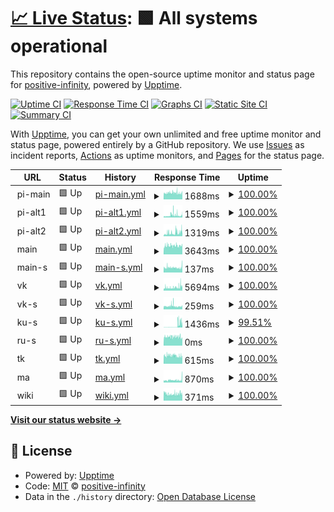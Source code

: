 # [📈 Live Status](https://positive-infinity.github.io/api-status): <!--live status--> **🟩 All systems operational**

This repository contains the open-source uptime monitor and status page for [positive-infinity](https://positive-infinity.github.io/api-status), powered by [Upptime](https://github.com/upptime/upptime).

[![Uptime CI](https://github.com/positive-infinity/api-status/workflows/Uptime%20CI/badge.svg)](https://github.com/positive-infinity/api-status/actions?query=workflow%3A%22Uptime+CI%22)
[![Response Time CI](https://github.com/positive-infinity/api-status/workflows/Response%20Time%20CI/badge.svg)](https://github.com/positive-infinity/api-status/actions?query=workflow%3A%22Response+Time+CI%22)
[![Graphs CI](https://github.com/positive-infinity/api-status/workflows/Graphs%20CI/badge.svg)](https://github.com/positive-infinity/api-status/actions?query=workflow%3A%22Graphs+CI%22)
[![Static Site CI](https://github.com/positive-infinity/api-status/workflows/Static%20Site%20CI/badge.svg)](https://github.com/positive-infinity/api-status/actions?query=workflow%3A%22Static+Site+CI%22)
[![Summary CI](https://github.com/positive-infinity/api-status/workflows/Summary%20CI/badge.svg)](https://github.com/positive-infinity/api-status/actions?query=workflow%3A%22Summary+CI%22)

With [Upptime](https://upptime.js.org), you can get your own unlimited and free uptime monitor and status page, powered entirely by a GitHub repository. We use [Issues](https://github.com/positive-infinity/api-status/issues) as incident reports, [Actions](https://github.com/positive-infinity/api-status/actions) as uptime monitors, and [Pages](https://positive-infinity.github.io/api-status) for the status page.

<!--start: status pages-->
<!-- This summary is generated by Upptime (https://github.com/upptime/upptime) -->
<!-- Do not edit this manually, your changes will be overwritten -->
<!-- prettier-ignore -->
| URL | Status | History | Response Time | Uptime |
| --- | ------ | ------- | ------------- | ------ |
| <img alt="" src="https://icons.duckduckgo.com/ip3/null.ico" height="13"> pi-main | 🟩 Up | [pi-main.yml](https://github.com/positive-infinity/api-status/commits/HEAD/history/pi-main.yml) | <details><summary><img alt="Response time graph" src="./graphs/pi-main/response-time-week.png" height="20"> 1688ms</summary><br><a href="https://positive-infinity.github.io/api-status/history/pi-main"><img alt="Response time 1518" src="https://img.shields.io/endpoint?url=https%3A%2F%2Fraw.githubusercontent.com%2Fpositive-infinity%2Fapi-status%2FHEAD%2Fapi%2Fpi-main%2Fresponse-time.json"></a><br><a href="https://positive-infinity.github.io/api-status/history/pi-main"><img alt="24-hour response time 3054" src="https://img.shields.io/endpoint?url=https%3A%2F%2Fraw.githubusercontent.com%2Fpositive-infinity%2Fapi-status%2FHEAD%2Fapi%2Fpi-main%2Fresponse-time-day.json"></a><br><a href="https://positive-infinity.github.io/api-status/history/pi-main"><img alt="7-day response time 1688" src="https://img.shields.io/endpoint?url=https%3A%2F%2Fraw.githubusercontent.com%2Fpositive-infinity%2Fapi-status%2FHEAD%2Fapi%2Fpi-main%2Fresponse-time-week.json"></a><br><a href="https://positive-infinity.github.io/api-status/history/pi-main"><img alt="30-day response time 1526" src="https://img.shields.io/endpoint?url=https%3A%2F%2Fraw.githubusercontent.com%2Fpositive-infinity%2Fapi-status%2FHEAD%2Fapi%2Fpi-main%2Fresponse-time-month.json"></a><br><a href="https://positive-infinity.github.io/api-status/history/pi-main"><img alt="1-year response time 1493" src="https://img.shields.io/endpoint?url=https%3A%2F%2Fraw.githubusercontent.com%2Fpositive-infinity%2Fapi-status%2FHEAD%2Fapi%2Fpi-main%2Fresponse-time-year.json"></a></details> | <details><summary><a href="https://positive-infinity.github.io/api-status/history/pi-main">100.00%</a></summary><a href="https://positive-infinity.github.io/api-status/history/pi-main"><img alt="All-time uptime 99.86%" src="https://img.shields.io/endpoint?url=https%3A%2F%2Fraw.githubusercontent.com%2Fpositive-infinity%2Fapi-status%2FHEAD%2Fapi%2Fpi-main%2Fuptime.json"></a><br><a href="https://positive-infinity.github.io/api-status/history/pi-main"><img alt="24-hour uptime 100.00%" src="https://img.shields.io/endpoint?url=https%3A%2F%2Fraw.githubusercontent.com%2Fpositive-infinity%2Fapi-status%2FHEAD%2Fapi%2Fpi-main%2Fuptime-day.json"></a><br><a href="https://positive-infinity.github.io/api-status/history/pi-main"><img alt="7-day uptime 100.00%" src="https://img.shields.io/endpoint?url=https%3A%2F%2Fraw.githubusercontent.com%2Fpositive-infinity%2Fapi-status%2FHEAD%2Fapi%2Fpi-main%2Fuptime-week.json"></a><br><a href="https://positive-infinity.github.io/api-status/history/pi-main"><img alt="30-day uptime 100.00%" src="https://img.shields.io/endpoint?url=https%3A%2F%2Fraw.githubusercontent.com%2Fpositive-infinity%2Fapi-status%2FHEAD%2Fapi%2Fpi-main%2Fuptime-month.json"></a><br><a href="https://positive-infinity.github.io/api-status/history/pi-main"><img alt="1-year uptime 99.94%" src="https://img.shields.io/endpoint?url=https%3A%2F%2Fraw.githubusercontent.com%2Fpositive-infinity%2Fapi-status%2FHEAD%2Fapi%2Fpi-main%2Fuptime-year.json"></a></details>
| <img alt="" src="https://icons.duckduckgo.com/ip3/null.ico" height="13"> pi-alt1 | 🟩 Up | [pi-alt1.yml](https://github.com/positive-infinity/api-status/commits/HEAD/history/pi-alt1.yml) | <details><summary><img alt="Response time graph" src="./graphs/pi-alt1/response-time-week.png" height="20"> 1559ms</summary><br><a href="https://positive-infinity.github.io/api-status/history/pi-alt1"><img alt="Response time 1603" src="https://img.shields.io/endpoint?url=https%3A%2F%2Fraw.githubusercontent.com%2Fpositive-infinity%2Fapi-status%2FHEAD%2Fapi%2Fpi-alt1%2Fresponse-time.json"></a><br><a href="https://positive-infinity.github.io/api-status/history/pi-alt1"><img alt="24-hour response time 1454" src="https://img.shields.io/endpoint?url=https%3A%2F%2Fraw.githubusercontent.com%2Fpositive-infinity%2Fapi-status%2FHEAD%2Fapi%2Fpi-alt1%2Fresponse-time-day.json"></a><br><a href="https://positive-infinity.github.io/api-status/history/pi-alt1"><img alt="7-day response time 1559" src="https://img.shields.io/endpoint?url=https%3A%2F%2Fraw.githubusercontent.com%2Fpositive-infinity%2Fapi-status%2FHEAD%2Fapi%2Fpi-alt1%2Fresponse-time-week.json"></a><br><a href="https://positive-infinity.github.io/api-status/history/pi-alt1"><img alt="30-day response time 1544" src="https://img.shields.io/endpoint?url=https%3A%2F%2Fraw.githubusercontent.com%2Fpositive-infinity%2Fapi-status%2FHEAD%2Fapi%2Fpi-alt1%2Fresponse-time-month.json"></a><br><a href="https://positive-infinity.github.io/api-status/history/pi-alt1"><img alt="1-year response time 1640" src="https://img.shields.io/endpoint?url=https%3A%2F%2Fraw.githubusercontent.com%2Fpositive-infinity%2Fapi-status%2FHEAD%2Fapi%2Fpi-alt1%2Fresponse-time-year.json"></a></details> | <details><summary><a href="https://positive-infinity.github.io/api-status/history/pi-alt1">100.00%</a></summary><a href="https://positive-infinity.github.io/api-status/history/pi-alt1"><img alt="All-time uptime 99.43%" src="https://img.shields.io/endpoint?url=https%3A%2F%2Fraw.githubusercontent.com%2Fpositive-infinity%2Fapi-status%2FHEAD%2Fapi%2Fpi-alt1%2Fuptime.json"></a><br><a href="https://positive-infinity.github.io/api-status/history/pi-alt1"><img alt="24-hour uptime 100.00%" src="https://img.shields.io/endpoint?url=https%3A%2F%2Fraw.githubusercontent.com%2Fpositive-infinity%2Fapi-status%2FHEAD%2Fapi%2Fpi-alt1%2Fuptime-day.json"></a><br><a href="https://positive-infinity.github.io/api-status/history/pi-alt1"><img alt="7-day uptime 100.00%" src="https://img.shields.io/endpoint?url=https%3A%2F%2Fraw.githubusercontent.com%2Fpositive-infinity%2Fapi-status%2FHEAD%2Fapi%2Fpi-alt1%2Fuptime-week.json"></a><br><a href="https://positive-infinity.github.io/api-status/history/pi-alt1"><img alt="30-day uptime 100.00%" src="https://img.shields.io/endpoint?url=https%3A%2F%2Fraw.githubusercontent.com%2Fpositive-infinity%2Fapi-status%2FHEAD%2Fapi%2Fpi-alt1%2Fuptime-month.json"></a><br><a href="https://positive-infinity.github.io/api-status/history/pi-alt1"><img alt="1-year uptime 100.00%" src="https://img.shields.io/endpoint?url=https%3A%2F%2Fraw.githubusercontent.com%2Fpositive-infinity%2Fapi-status%2FHEAD%2Fapi%2Fpi-alt1%2Fuptime-year.json"></a></details>
| <img alt="" src="https://icons.duckduckgo.com/ip3/null.ico" height="13"> pi-alt2 | 🟩 Up | [pi-alt2.yml](https://github.com/positive-infinity/api-status/commits/HEAD/history/pi-alt2.yml) | <details><summary><img alt="Response time graph" src="./graphs/pi-alt2/response-time-week.png" height="20"> 1319ms</summary><br><a href="https://positive-infinity.github.io/api-status/history/pi-alt2"><img alt="Response time 1850" src="https://img.shields.io/endpoint?url=https%3A%2F%2Fraw.githubusercontent.com%2Fpositive-infinity%2Fapi-status%2FHEAD%2Fapi%2Fpi-alt2%2Fresponse-time.json"></a><br><a href="https://positive-infinity.github.io/api-status/history/pi-alt2"><img alt="24-hour response time 1297" src="https://img.shields.io/endpoint?url=https%3A%2F%2Fraw.githubusercontent.com%2Fpositive-infinity%2Fapi-status%2FHEAD%2Fapi%2Fpi-alt2%2Fresponse-time-day.json"></a><br><a href="https://positive-infinity.github.io/api-status/history/pi-alt2"><img alt="7-day response time 1319" src="https://img.shields.io/endpoint?url=https%3A%2F%2Fraw.githubusercontent.com%2Fpositive-infinity%2Fapi-status%2FHEAD%2Fapi%2Fpi-alt2%2Fresponse-time-week.json"></a><br><a href="https://positive-infinity.github.io/api-status/history/pi-alt2"><img alt="30-day response time 1639" src="https://img.shields.io/endpoint?url=https%3A%2F%2Fraw.githubusercontent.com%2Fpositive-infinity%2Fapi-status%2FHEAD%2Fapi%2Fpi-alt2%2Fresponse-time-month.json"></a><br><a href="https://positive-infinity.github.io/api-status/history/pi-alt2"><img alt="1-year response time 1865" src="https://img.shields.io/endpoint?url=https%3A%2F%2Fraw.githubusercontent.com%2Fpositive-infinity%2Fapi-status%2FHEAD%2Fapi%2Fpi-alt2%2Fresponse-time-year.json"></a></details> | <details><summary><a href="https://positive-infinity.github.io/api-status/history/pi-alt2">100.00%</a></summary><a href="https://positive-infinity.github.io/api-status/history/pi-alt2"><img alt="All-time uptime 99.90%" src="https://img.shields.io/endpoint?url=https%3A%2F%2Fraw.githubusercontent.com%2Fpositive-infinity%2Fapi-status%2FHEAD%2Fapi%2Fpi-alt2%2Fuptime.json"></a><br><a href="https://positive-infinity.github.io/api-status/history/pi-alt2"><img alt="24-hour uptime 100.00%" src="https://img.shields.io/endpoint?url=https%3A%2F%2Fraw.githubusercontent.com%2Fpositive-infinity%2Fapi-status%2FHEAD%2Fapi%2Fpi-alt2%2Fuptime-day.json"></a><br><a href="https://positive-infinity.github.io/api-status/history/pi-alt2"><img alt="7-day uptime 100.00%" src="https://img.shields.io/endpoint?url=https%3A%2F%2Fraw.githubusercontent.com%2Fpositive-infinity%2Fapi-status%2FHEAD%2Fapi%2Fpi-alt2%2Fuptime-week.json"></a><br><a href="https://positive-infinity.github.io/api-status/history/pi-alt2"><img alt="30-day uptime 100.00%" src="https://img.shields.io/endpoint?url=https%3A%2F%2Fraw.githubusercontent.com%2Fpositive-infinity%2Fapi-status%2FHEAD%2Fapi%2Fpi-alt2%2Fuptime-month.json"></a><br><a href="https://positive-infinity.github.io/api-status/history/pi-alt2"><img alt="1-year uptime 99.98%" src="https://img.shields.io/endpoint?url=https%3A%2F%2Fraw.githubusercontent.com%2Fpositive-infinity%2Fapi-status%2FHEAD%2Fapi%2Fpi-alt2%2Fuptime-year.json"></a></details>
| <img alt="" src="https://icons.duckduckgo.com/ip3/null.ico" height="13"> main | 🟩 Up | [main.yml](https://github.com/positive-infinity/api-status/commits/HEAD/history/main.yml) | <details><summary><img alt="Response time graph" src="./graphs/main/response-time-week.png" height="20"> 3643ms</summary><br><a href="https://positive-infinity.github.io/api-status/history/main"><img alt="Response time 2957" src="https://img.shields.io/endpoint?url=https%3A%2F%2Fraw.githubusercontent.com%2Fpositive-infinity%2Fapi-status%2FHEAD%2Fapi%2Fmain%2Fresponse-time.json"></a><br><a href="https://positive-infinity.github.io/api-status/history/main"><img alt="24-hour response time 3586" src="https://img.shields.io/endpoint?url=https%3A%2F%2Fraw.githubusercontent.com%2Fpositive-infinity%2Fapi-status%2FHEAD%2Fapi%2Fmain%2Fresponse-time-day.json"></a><br><a href="https://positive-infinity.github.io/api-status/history/main"><img alt="7-day response time 3643" src="https://img.shields.io/endpoint?url=https%3A%2F%2Fraw.githubusercontent.com%2Fpositive-infinity%2Fapi-status%2FHEAD%2Fapi%2Fmain%2Fresponse-time-week.json"></a><br><a href="https://positive-infinity.github.io/api-status/history/main"><img alt="30-day response time 3570" src="https://img.shields.io/endpoint?url=https%3A%2F%2Fraw.githubusercontent.com%2Fpositive-infinity%2Fapi-status%2FHEAD%2Fapi%2Fmain%2Fresponse-time-month.json"></a><br><a href="https://positive-infinity.github.io/api-status/history/main"><img alt="1-year response time 2983" src="https://img.shields.io/endpoint?url=https%3A%2F%2Fraw.githubusercontent.com%2Fpositive-infinity%2Fapi-status%2FHEAD%2Fapi%2Fmain%2Fresponse-time-year.json"></a></details> | <details><summary><a href="https://positive-infinity.github.io/api-status/history/main">100.00%</a></summary><a href="https://positive-infinity.github.io/api-status/history/main"><img alt="All-time uptime 99.71%" src="https://img.shields.io/endpoint?url=https%3A%2F%2Fraw.githubusercontent.com%2Fpositive-infinity%2Fapi-status%2FHEAD%2Fapi%2Fmain%2Fuptime.json"></a><br><a href="https://positive-infinity.github.io/api-status/history/main"><img alt="24-hour uptime 100.00%" src="https://img.shields.io/endpoint?url=https%3A%2F%2Fraw.githubusercontent.com%2Fpositive-infinity%2Fapi-status%2FHEAD%2Fapi%2Fmain%2Fuptime-day.json"></a><br><a href="https://positive-infinity.github.io/api-status/history/main"><img alt="7-day uptime 100.00%" src="https://img.shields.io/endpoint?url=https%3A%2F%2Fraw.githubusercontent.com%2Fpositive-infinity%2Fapi-status%2FHEAD%2Fapi%2Fmain%2Fuptime-week.json"></a><br><a href="https://positive-infinity.github.io/api-status/history/main"><img alt="30-day uptime 100.00%" src="https://img.shields.io/endpoint?url=https%3A%2F%2Fraw.githubusercontent.com%2Fpositive-infinity%2Fapi-status%2FHEAD%2Fapi%2Fmain%2Fuptime-month.json"></a><br><a href="https://positive-infinity.github.io/api-status/history/main"><img alt="1-year uptime 99.94%" src="https://img.shields.io/endpoint?url=https%3A%2F%2Fraw.githubusercontent.com%2Fpositive-infinity%2Fapi-status%2FHEAD%2Fapi%2Fmain%2Fuptime-year.json"></a></details>
| <img alt="" src="https://icons.duckduckgo.com/ip3/null.ico" height="13"> main-s | 🟩 Up | [main-s.yml](https://github.com/positive-infinity/api-status/commits/HEAD/history/main-s.yml) | <details><summary><img alt="Response time graph" src="./graphs/main-s/response-time-week.png" height="20"> 137ms</summary><br><a href="https://positive-infinity.github.io/api-status/history/main-s"><img alt="Response time 147" src="https://img.shields.io/endpoint?url=https%3A%2F%2Fraw.githubusercontent.com%2Fpositive-infinity%2Fapi-status%2FHEAD%2Fapi%2Fmain-s%2Fresponse-time.json"></a><br><a href="https://positive-infinity.github.io/api-status/history/main-s"><img alt="24-hour response time 140" src="https://img.shields.io/endpoint?url=https%3A%2F%2Fraw.githubusercontent.com%2Fpositive-infinity%2Fapi-status%2FHEAD%2Fapi%2Fmain-s%2Fresponse-time-day.json"></a><br><a href="https://positive-infinity.github.io/api-status/history/main-s"><img alt="7-day response time 137" src="https://img.shields.io/endpoint?url=https%3A%2F%2Fraw.githubusercontent.com%2Fpositive-infinity%2Fapi-status%2FHEAD%2Fapi%2Fmain-s%2Fresponse-time-week.json"></a><br><a href="https://positive-infinity.github.io/api-status/history/main-s"><img alt="30-day response time 150" src="https://img.shields.io/endpoint?url=https%3A%2F%2Fraw.githubusercontent.com%2Fpositive-infinity%2Fapi-status%2FHEAD%2Fapi%2Fmain-s%2Fresponse-time-month.json"></a><br><a href="https://positive-infinity.github.io/api-status/history/main-s"><img alt="1-year response time 148" src="https://img.shields.io/endpoint?url=https%3A%2F%2Fraw.githubusercontent.com%2Fpositive-infinity%2Fapi-status%2FHEAD%2Fapi%2Fmain-s%2Fresponse-time-year.json"></a></details> | <details><summary><a href="https://positive-infinity.github.io/api-status/history/main-s">100.00%</a></summary><a href="https://positive-infinity.github.io/api-status/history/main-s"><img alt="All-time uptime 99.93%" src="https://img.shields.io/endpoint?url=https%3A%2F%2Fraw.githubusercontent.com%2Fpositive-infinity%2Fapi-status%2FHEAD%2Fapi%2Fmain-s%2Fuptime.json"></a><br><a href="https://positive-infinity.github.io/api-status/history/main-s"><img alt="24-hour uptime 100.00%" src="https://img.shields.io/endpoint?url=https%3A%2F%2Fraw.githubusercontent.com%2Fpositive-infinity%2Fapi-status%2FHEAD%2Fapi%2Fmain-s%2Fuptime-day.json"></a><br><a href="https://positive-infinity.github.io/api-status/history/main-s"><img alt="7-day uptime 100.00%" src="https://img.shields.io/endpoint?url=https%3A%2F%2Fraw.githubusercontent.com%2Fpositive-infinity%2Fapi-status%2FHEAD%2Fapi%2Fmain-s%2Fuptime-week.json"></a><br><a href="https://positive-infinity.github.io/api-status/history/main-s"><img alt="30-day uptime 100.00%" src="https://img.shields.io/endpoint?url=https%3A%2F%2Fraw.githubusercontent.com%2Fpositive-infinity%2Fapi-status%2FHEAD%2Fapi%2Fmain-s%2Fuptime-month.json"></a><br><a href="https://positive-infinity.github.io/api-status/history/main-s"><img alt="1-year uptime 99.93%" src="https://img.shields.io/endpoint?url=https%3A%2F%2Fraw.githubusercontent.com%2Fpositive-infinity%2Fapi-status%2FHEAD%2Fapi%2Fmain-s%2Fuptime-year.json"></a></details>
| <img alt="" src="https://icons.duckduckgo.com/ip3/null.ico" height="13"> vk | 🟩 Up | [vk.yml](https://github.com/positive-infinity/api-status/commits/HEAD/history/vk.yml) | <details><summary><img alt="Response time graph" src="./graphs/vk/response-time-week.png" height="20"> 5694ms</summary><br><a href="https://positive-infinity.github.io/api-status/history/vk"><img alt="Response time 5426" src="https://img.shields.io/endpoint?url=https%3A%2F%2Fraw.githubusercontent.com%2Fpositive-infinity%2Fapi-status%2FHEAD%2Fapi%2Fvk%2Fresponse-time.json"></a><br><a href="https://positive-infinity.github.io/api-status/history/vk"><img alt="24-hour response time 5399" src="https://img.shields.io/endpoint?url=https%3A%2F%2Fraw.githubusercontent.com%2Fpositive-infinity%2Fapi-status%2FHEAD%2Fapi%2Fvk%2Fresponse-time-day.json"></a><br><a href="https://positive-infinity.github.io/api-status/history/vk"><img alt="7-day response time 5694" src="https://img.shields.io/endpoint?url=https%3A%2F%2Fraw.githubusercontent.com%2Fpositive-infinity%2Fapi-status%2FHEAD%2Fapi%2Fvk%2Fresponse-time-week.json"></a><br><a href="https://positive-infinity.github.io/api-status/history/vk"><img alt="30-day response time 5567" src="https://img.shields.io/endpoint?url=https%3A%2F%2Fraw.githubusercontent.com%2Fpositive-infinity%2Fapi-status%2FHEAD%2Fapi%2Fvk%2Fresponse-time-month.json"></a><br><a href="https://positive-infinity.github.io/api-status/history/vk"><img alt="1-year response time 5438" src="https://img.shields.io/endpoint?url=https%3A%2F%2Fraw.githubusercontent.com%2Fpositive-infinity%2Fapi-status%2FHEAD%2Fapi%2Fvk%2Fresponse-time-year.json"></a></details> | <details><summary><a href="https://positive-infinity.github.io/api-status/history/vk">100.00%</a></summary><a href="https://positive-infinity.github.io/api-status/history/vk"><img alt="All-time uptime 99.86%" src="https://img.shields.io/endpoint?url=https%3A%2F%2Fraw.githubusercontent.com%2Fpositive-infinity%2Fapi-status%2FHEAD%2Fapi%2Fvk%2Fuptime.json"></a><br><a href="https://positive-infinity.github.io/api-status/history/vk"><img alt="24-hour uptime 100.00%" src="https://img.shields.io/endpoint?url=https%3A%2F%2Fraw.githubusercontent.com%2Fpositive-infinity%2Fapi-status%2FHEAD%2Fapi%2Fvk%2Fuptime-day.json"></a><br><a href="https://positive-infinity.github.io/api-status/history/vk"><img alt="7-day uptime 100.00%" src="https://img.shields.io/endpoint?url=https%3A%2F%2Fraw.githubusercontent.com%2Fpositive-infinity%2Fapi-status%2FHEAD%2Fapi%2Fvk%2Fuptime-week.json"></a><br><a href="https://positive-infinity.github.io/api-status/history/vk"><img alt="30-day uptime 100.00%" src="https://img.shields.io/endpoint?url=https%3A%2F%2Fraw.githubusercontent.com%2Fpositive-infinity%2Fapi-status%2FHEAD%2Fapi%2Fvk%2Fuptime-month.json"></a><br><a href="https://positive-infinity.github.io/api-status/history/vk"><img alt="1-year uptime 100.00%" src="https://img.shields.io/endpoint?url=https%3A%2F%2Fraw.githubusercontent.com%2Fpositive-infinity%2Fapi-status%2FHEAD%2Fapi%2Fvk%2Fuptime-year.json"></a></details>
| <img alt="" src="https://icons.duckduckgo.com/ip3/null.ico" height="13"> vk-s | 🟩 Up | [vk-s.yml](https://github.com/positive-infinity/api-status/commits/HEAD/history/vk-s.yml) | <details><summary><img alt="Response time graph" src="./graphs/vk-s/response-time-week.png" height="20"> 259ms</summary><br><a href="https://positive-infinity.github.io/api-status/history/vk-s"><img alt="Response time 192" src="https://img.shields.io/endpoint?url=https%3A%2F%2Fraw.githubusercontent.com%2Fpositive-infinity%2Fapi-status%2FHEAD%2Fapi%2Fvk-s%2Fresponse-time.json"></a><br><a href="https://positive-infinity.github.io/api-status/history/vk-s"><img alt="24-hour response time 198" src="https://img.shields.io/endpoint?url=https%3A%2F%2Fraw.githubusercontent.com%2Fpositive-infinity%2Fapi-status%2FHEAD%2Fapi%2Fvk-s%2Fresponse-time-day.json"></a><br><a href="https://positive-infinity.github.io/api-status/history/vk-s"><img alt="7-day response time 259" src="https://img.shields.io/endpoint?url=https%3A%2F%2Fraw.githubusercontent.com%2Fpositive-infinity%2Fapi-status%2FHEAD%2Fapi%2Fvk-s%2Fresponse-time-week.json"></a><br><a href="https://positive-infinity.github.io/api-status/history/vk-s"><img alt="30-day response time 204" src="https://img.shields.io/endpoint?url=https%3A%2F%2Fraw.githubusercontent.com%2Fpositive-infinity%2Fapi-status%2FHEAD%2Fapi%2Fvk-s%2Fresponse-time-month.json"></a><br><a href="https://positive-infinity.github.io/api-status/history/vk-s"><img alt="1-year response time 192" src="https://img.shields.io/endpoint?url=https%3A%2F%2Fraw.githubusercontent.com%2Fpositive-infinity%2Fapi-status%2FHEAD%2Fapi%2Fvk-s%2Fresponse-time-year.json"></a></details> | <details><summary><a href="https://positive-infinity.github.io/api-status/history/vk-s">100.00%</a></summary><a href="https://positive-infinity.github.io/api-status/history/vk-s"><img alt="All-time uptime 99.86%" src="https://img.shields.io/endpoint?url=https%3A%2F%2Fraw.githubusercontent.com%2Fpositive-infinity%2Fapi-status%2FHEAD%2Fapi%2Fvk-s%2Fuptime.json"></a><br><a href="https://positive-infinity.github.io/api-status/history/vk-s"><img alt="24-hour uptime 100.00%" src="https://img.shields.io/endpoint?url=https%3A%2F%2Fraw.githubusercontent.com%2Fpositive-infinity%2Fapi-status%2FHEAD%2Fapi%2Fvk-s%2Fuptime-day.json"></a><br><a href="https://positive-infinity.github.io/api-status/history/vk-s"><img alt="7-day uptime 100.00%" src="https://img.shields.io/endpoint?url=https%3A%2F%2Fraw.githubusercontent.com%2Fpositive-infinity%2Fapi-status%2FHEAD%2Fapi%2Fvk-s%2Fuptime-week.json"></a><br><a href="https://positive-infinity.github.io/api-status/history/vk-s"><img alt="30-day uptime 100.00%" src="https://img.shields.io/endpoint?url=https%3A%2F%2Fraw.githubusercontent.com%2Fpositive-infinity%2Fapi-status%2FHEAD%2Fapi%2Fvk-s%2Fuptime-month.json"></a><br><a href="https://positive-infinity.github.io/api-status/history/vk-s"><img alt="1-year uptime 100.00%" src="https://img.shields.io/endpoint?url=https%3A%2F%2Fraw.githubusercontent.com%2Fpositive-infinity%2Fapi-status%2FHEAD%2Fapi%2Fvk-s%2Fuptime-year.json"></a></details>
| <img alt="" src="https://icons.duckduckgo.com/ip3/null.ico" height="13"> ku-s | 🟩 Up | [ku-s.yml](https://github.com/positive-infinity/api-status/commits/HEAD/history/ku-s.yml) | <details><summary><img alt="Response time graph" src="./graphs/ku-s/response-time-week.png" height="20"> 1436ms</summary><br><a href="https://positive-infinity.github.io/api-status/history/ku-s"><img alt="Response time 559" src="https://img.shields.io/endpoint?url=https%3A%2F%2Fraw.githubusercontent.com%2Fpositive-infinity%2Fapi-status%2FHEAD%2Fapi%2Fku-s%2Fresponse-time.json"></a><br><a href="https://positive-infinity.github.io/api-status/history/ku-s"><img alt="24-hour response time 888" src="https://img.shields.io/endpoint?url=https%3A%2F%2Fraw.githubusercontent.com%2Fpositive-infinity%2Fapi-status%2FHEAD%2Fapi%2Fku-s%2Fresponse-time-day.json"></a><br><a href="https://positive-infinity.github.io/api-status/history/ku-s"><img alt="7-day response time 1436" src="https://img.shields.io/endpoint?url=https%3A%2F%2Fraw.githubusercontent.com%2Fpositive-infinity%2Fapi-status%2FHEAD%2Fapi%2Fku-s%2Fresponse-time-week.json"></a><br><a href="https://positive-infinity.github.io/api-status/history/ku-s"><img alt="30-day response time 1405" src="https://img.shields.io/endpoint?url=https%3A%2F%2Fraw.githubusercontent.com%2Fpositive-infinity%2Fapi-status%2FHEAD%2Fapi%2Fku-s%2Fresponse-time-month.json"></a><br><a href="https://positive-infinity.github.io/api-status/history/ku-s"><img alt="1-year response time 574" src="https://img.shields.io/endpoint?url=https%3A%2F%2Fraw.githubusercontent.com%2Fpositive-infinity%2Fapi-status%2FHEAD%2Fapi%2Fku-s%2Fresponse-time-year.json"></a></details> | <details><summary><a href="https://positive-infinity.github.io/api-status/history/ku-s">99.51%</a></summary><a href="https://positive-infinity.github.io/api-status/history/ku-s"><img alt="All-time uptime 99.59%" src="https://img.shields.io/endpoint?url=https%3A%2F%2Fraw.githubusercontent.com%2Fpositive-infinity%2Fapi-status%2FHEAD%2Fapi%2Fku-s%2Fuptime.json"></a><br><a href="https://positive-infinity.github.io/api-status/history/ku-s"><img alt="24-hour uptime 100.00%" src="https://img.shields.io/endpoint?url=https%3A%2F%2Fraw.githubusercontent.com%2Fpositive-infinity%2Fapi-status%2FHEAD%2Fapi%2Fku-s%2Fuptime-day.json"></a><br><a href="https://positive-infinity.github.io/api-status/history/ku-s"><img alt="7-day uptime 99.51%" src="https://img.shields.io/endpoint?url=https%3A%2F%2Fraw.githubusercontent.com%2Fpositive-infinity%2Fapi-status%2FHEAD%2Fapi%2Fku-s%2Fuptime-week.json"></a><br><a href="https://positive-infinity.github.io/api-status/history/ku-s"><img alt="30-day uptime 99.89%" src="https://img.shields.io/endpoint?url=https%3A%2F%2Fraw.githubusercontent.com%2Fpositive-infinity%2Fapi-status%2FHEAD%2Fapi%2Fku-s%2Fuptime-month.json"></a><br><a href="https://positive-infinity.github.io/api-status/history/ku-s"><img alt="1-year uptime 99.78%" src="https://img.shields.io/endpoint?url=https%3A%2F%2Fraw.githubusercontent.com%2Fpositive-infinity%2Fapi-status%2FHEAD%2Fapi%2Fku-s%2Fuptime-year.json"></a></details>
| <img alt="" src="https://icons.duckduckgo.com/ip3/null.ico" height="13"> ru-s | 🟩 Up | [ru-s.yml](https://github.com/positive-infinity/api-status/commits/HEAD/history/ru-s.yml) | <details><summary><img alt="Response time graph" src="./graphs/ru-s/response-time-week.png" height="20"> 0ms</summary><br><a href="https://positive-infinity.github.io/api-status/history/ru-s"><img alt="Response time 1340" src="https://img.shields.io/endpoint?url=https%3A%2F%2Fraw.githubusercontent.com%2Fpositive-infinity%2Fapi-status%2FHEAD%2Fapi%2Fru-s%2Fresponse-time.json"></a><br><a href="https://positive-infinity.github.io/api-status/history/ru-s"><img alt="24-hour response time 0" src="https://img.shields.io/endpoint?url=https%3A%2F%2Fraw.githubusercontent.com%2Fpositive-infinity%2Fapi-status%2FHEAD%2Fapi%2Fru-s%2Fresponse-time-day.json"></a><br><a href="https://positive-infinity.github.io/api-status/history/ru-s"><img alt="7-day response time 0" src="https://img.shields.io/endpoint?url=https%3A%2F%2Fraw.githubusercontent.com%2Fpositive-infinity%2Fapi-status%2FHEAD%2Fapi%2Fru-s%2Fresponse-time-week.json"></a><br><a href="https://positive-infinity.github.io/api-status/history/ru-s"><img alt="30-day response time 0" src="https://img.shields.io/endpoint?url=https%3A%2F%2Fraw.githubusercontent.com%2Fpositive-infinity%2Fapi-status%2FHEAD%2Fapi%2Fru-s%2Fresponse-time-month.json"></a><br><a href="https://positive-infinity.github.io/api-status/history/ru-s"><img alt="1-year response time 1337" src="https://img.shields.io/endpoint?url=https%3A%2F%2Fraw.githubusercontent.com%2Fpositive-infinity%2Fapi-status%2FHEAD%2Fapi%2Fru-s%2Fresponse-time-year.json"></a></details> | <details><summary><a href="https://positive-infinity.github.io/api-status/history/ru-s">100.00%</a></summary><a href="https://positive-infinity.github.io/api-status/history/ru-s"><img alt="All-time uptime 100.00%" src="https://img.shields.io/endpoint?url=https%3A%2F%2Fraw.githubusercontent.com%2Fpositive-infinity%2Fapi-status%2FHEAD%2Fapi%2Fru-s%2Fuptime.json"></a><br><a href="https://positive-infinity.github.io/api-status/history/ru-s"><img alt="24-hour uptime 100.00%" src="https://img.shields.io/endpoint?url=https%3A%2F%2Fraw.githubusercontent.com%2Fpositive-infinity%2Fapi-status%2FHEAD%2Fapi%2Fru-s%2Fuptime-day.json"></a><br><a href="https://positive-infinity.github.io/api-status/history/ru-s"><img alt="7-day uptime 100.00%" src="https://img.shields.io/endpoint?url=https%3A%2F%2Fraw.githubusercontent.com%2Fpositive-infinity%2Fapi-status%2FHEAD%2Fapi%2Fru-s%2Fuptime-week.json"></a><br><a href="https://positive-infinity.github.io/api-status/history/ru-s"><img alt="30-day uptime 100.00%" src="https://img.shields.io/endpoint?url=https%3A%2F%2Fraw.githubusercontent.com%2Fpositive-infinity%2Fapi-status%2FHEAD%2Fapi%2Fru-s%2Fuptime-month.json"></a><br><a href="https://positive-infinity.github.io/api-status/history/ru-s"><img alt="1-year uptime 100.00%" src="https://img.shields.io/endpoint?url=https%3A%2F%2Fraw.githubusercontent.com%2Fpositive-infinity%2Fapi-status%2FHEAD%2Fapi%2Fru-s%2Fuptime-year.json"></a></details>
| <img alt="" src="https://icons.duckduckgo.com/ip3/null.ico" height="13"> tk | 🟩 Up | [tk.yml](https://github.com/positive-infinity/api-status/commits/HEAD/history/tk.yml) | <details><summary><img alt="Response time graph" src="./graphs/tk/response-time-week.png" height="20"> 615ms</summary><br><a href="https://positive-infinity.github.io/api-status/history/tk"><img alt="Response time 737" src="https://img.shields.io/endpoint?url=https%3A%2F%2Fraw.githubusercontent.com%2Fpositive-infinity%2Fapi-status%2FHEAD%2Fapi%2Ftk%2Fresponse-time.json"></a><br><a href="https://positive-infinity.github.io/api-status/history/tk"><img alt="24-hour response time 629" src="https://img.shields.io/endpoint?url=https%3A%2F%2Fraw.githubusercontent.com%2Fpositive-infinity%2Fapi-status%2FHEAD%2Fapi%2Ftk%2Fresponse-time-day.json"></a><br><a href="https://positive-infinity.github.io/api-status/history/tk"><img alt="7-day response time 615" src="https://img.shields.io/endpoint?url=https%3A%2F%2Fraw.githubusercontent.com%2Fpositive-infinity%2Fapi-status%2FHEAD%2Fapi%2Ftk%2Fresponse-time-week.json"></a><br><a href="https://positive-infinity.github.io/api-status/history/tk"><img alt="30-day response time 629" src="https://img.shields.io/endpoint?url=https%3A%2F%2Fraw.githubusercontent.com%2Fpositive-infinity%2Fapi-status%2FHEAD%2Fapi%2Ftk%2Fresponse-time-month.json"></a><br><a href="https://positive-infinity.github.io/api-status/history/tk"><img alt="1-year response time 737" src="https://img.shields.io/endpoint?url=https%3A%2F%2Fraw.githubusercontent.com%2Fpositive-infinity%2Fapi-status%2FHEAD%2Fapi%2Ftk%2Fresponse-time-year.json"></a></details> | <details><summary><a href="https://positive-infinity.github.io/api-status/history/tk">100.00%</a></summary><a href="https://positive-infinity.github.io/api-status/history/tk"><img alt="All-time uptime 99.99%" src="https://img.shields.io/endpoint?url=https%3A%2F%2Fraw.githubusercontent.com%2Fpositive-infinity%2Fapi-status%2FHEAD%2Fapi%2Ftk%2Fuptime.json"></a><br><a href="https://positive-infinity.github.io/api-status/history/tk"><img alt="24-hour uptime 100.00%" src="https://img.shields.io/endpoint?url=https%3A%2F%2Fraw.githubusercontent.com%2Fpositive-infinity%2Fapi-status%2FHEAD%2Fapi%2Ftk%2Fuptime-day.json"></a><br><a href="https://positive-infinity.github.io/api-status/history/tk"><img alt="7-day uptime 100.00%" src="https://img.shields.io/endpoint?url=https%3A%2F%2Fraw.githubusercontent.com%2Fpositive-infinity%2Fapi-status%2FHEAD%2Fapi%2Ftk%2Fuptime-week.json"></a><br><a href="https://positive-infinity.github.io/api-status/history/tk"><img alt="30-day uptime 100.00%" src="https://img.shields.io/endpoint?url=https%3A%2F%2Fraw.githubusercontent.com%2Fpositive-infinity%2Fapi-status%2FHEAD%2Fapi%2Ftk%2Fuptime-month.json"></a><br><a href="https://positive-infinity.github.io/api-status/history/tk"><img alt="1-year uptime 99.99%" src="https://img.shields.io/endpoint?url=https%3A%2F%2Fraw.githubusercontent.com%2Fpositive-infinity%2Fapi-status%2FHEAD%2Fapi%2Ftk%2Fuptime-year.json"></a></details>
| <img alt="" src="https://icons.duckduckgo.com/ip3/null.ico" height="13"> ma | 🟩 Up | [ma.yml](https://github.com/positive-infinity/api-status/commits/HEAD/history/ma.yml) | <details><summary><img alt="Response time graph" src="./graphs/ma/response-time-week.png" height="20"> 870ms</summary><br><a href="https://positive-infinity.github.io/api-status/history/ma"><img alt="Response time 646" src="https://img.shields.io/endpoint?url=https%3A%2F%2Fraw.githubusercontent.com%2Fpositive-infinity%2Fapi-status%2FHEAD%2Fapi%2Fma%2Fresponse-time.json"></a><br><a href="https://positive-infinity.github.io/api-status/history/ma"><img alt="24-hour response time 761" src="https://img.shields.io/endpoint?url=https%3A%2F%2Fraw.githubusercontent.com%2Fpositive-infinity%2Fapi-status%2FHEAD%2Fapi%2Fma%2Fresponse-time-day.json"></a><br><a href="https://positive-infinity.github.io/api-status/history/ma"><img alt="7-day response time 870" src="https://img.shields.io/endpoint?url=https%3A%2F%2Fraw.githubusercontent.com%2Fpositive-infinity%2Fapi-status%2FHEAD%2Fapi%2Fma%2Fresponse-time-week.json"></a><br><a href="https://positive-infinity.github.io/api-status/history/ma"><img alt="30-day response time 774" src="https://img.shields.io/endpoint?url=https%3A%2F%2Fraw.githubusercontent.com%2Fpositive-infinity%2Fapi-status%2FHEAD%2Fapi%2Fma%2Fresponse-time-month.json"></a><br><a href="https://positive-infinity.github.io/api-status/history/ma"><img alt="1-year response time 651" src="https://img.shields.io/endpoint?url=https%3A%2F%2Fraw.githubusercontent.com%2Fpositive-infinity%2Fapi-status%2FHEAD%2Fapi%2Fma%2Fresponse-time-year.json"></a></details> | <details><summary><a href="https://positive-infinity.github.io/api-status/history/ma">100.00%</a></summary><a href="https://positive-infinity.github.io/api-status/history/ma"><img alt="All-time uptime 99.98%" src="https://img.shields.io/endpoint?url=https%3A%2F%2Fraw.githubusercontent.com%2Fpositive-infinity%2Fapi-status%2FHEAD%2Fapi%2Fma%2Fuptime.json"></a><br><a href="https://positive-infinity.github.io/api-status/history/ma"><img alt="24-hour uptime 100.00%" src="https://img.shields.io/endpoint?url=https%3A%2F%2Fraw.githubusercontent.com%2Fpositive-infinity%2Fapi-status%2FHEAD%2Fapi%2Fma%2Fuptime-day.json"></a><br><a href="https://positive-infinity.github.io/api-status/history/ma"><img alt="7-day uptime 100.00%" src="https://img.shields.io/endpoint?url=https%3A%2F%2Fraw.githubusercontent.com%2Fpositive-infinity%2Fapi-status%2FHEAD%2Fapi%2Fma%2Fuptime-week.json"></a><br><a href="https://positive-infinity.github.io/api-status/history/ma"><img alt="30-day uptime 100.00%" src="https://img.shields.io/endpoint?url=https%3A%2F%2Fraw.githubusercontent.com%2Fpositive-infinity%2Fapi-status%2FHEAD%2Fapi%2Fma%2Fuptime-month.json"></a><br><a href="https://positive-infinity.github.io/api-status/history/ma"><img alt="1-year uptime 99.98%" src="https://img.shields.io/endpoint?url=https%3A%2F%2Fraw.githubusercontent.com%2Fpositive-infinity%2Fapi-status%2FHEAD%2Fapi%2Fma%2Fuptime-year.json"></a></details>
| <img alt="" src="https://icons.duckduckgo.com/ip3/null.ico" height="13"> wiki | 🟩 Up | [wiki.yml](https://github.com/positive-infinity/api-status/commits/HEAD/history/wiki.yml) | <details><summary><img alt="Response time graph" src="./graphs/wiki/response-time-week.png" height="20"> 371ms</summary><br><a href="https://positive-infinity.github.io/api-status/history/wiki"><img alt="Response time 352" src="https://img.shields.io/endpoint?url=https%3A%2F%2Fraw.githubusercontent.com%2Fpositive-infinity%2Fapi-status%2FHEAD%2Fapi%2Fwiki%2Fresponse-time.json"></a><br><a href="https://positive-infinity.github.io/api-status/history/wiki"><img alt="24-hour response time 390" src="https://img.shields.io/endpoint?url=https%3A%2F%2Fraw.githubusercontent.com%2Fpositive-infinity%2Fapi-status%2FHEAD%2Fapi%2Fwiki%2Fresponse-time-day.json"></a><br><a href="https://positive-infinity.github.io/api-status/history/wiki"><img alt="7-day response time 371" src="https://img.shields.io/endpoint?url=https%3A%2F%2Fraw.githubusercontent.com%2Fpositive-infinity%2Fapi-status%2FHEAD%2Fapi%2Fwiki%2Fresponse-time-week.json"></a><br><a href="https://positive-infinity.github.io/api-status/history/wiki"><img alt="30-day response time 395" src="https://img.shields.io/endpoint?url=https%3A%2F%2Fraw.githubusercontent.com%2Fpositive-infinity%2Fapi-status%2FHEAD%2Fapi%2Fwiki%2Fresponse-time-month.json"></a><br><a href="https://positive-infinity.github.io/api-status/history/wiki"><img alt="1-year response time 352" src="https://img.shields.io/endpoint?url=https%3A%2F%2Fraw.githubusercontent.com%2Fpositive-infinity%2Fapi-status%2FHEAD%2Fapi%2Fwiki%2Fresponse-time-year.json"></a></details> | <details><summary><a href="https://positive-infinity.github.io/api-status/history/wiki">100.00%</a></summary><a href="https://positive-infinity.github.io/api-status/history/wiki"><img alt="All-time uptime 100.00%" src="https://img.shields.io/endpoint?url=https%3A%2F%2Fraw.githubusercontent.com%2Fpositive-infinity%2Fapi-status%2FHEAD%2Fapi%2Fwiki%2Fuptime.json"></a><br><a href="https://positive-infinity.github.io/api-status/history/wiki"><img alt="24-hour uptime 100.00%" src="https://img.shields.io/endpoint?url=https%3A%2F%2Fraw.githubusercontent.com%2Fpositive-infinity%2Fapi-status%2FHEAD%2Fapi%2Fwiki%2Fuptime-day.json"></a><br><a href="https://positive-infinity.github.io/api-status/history/wiki"><img alt="7-day uptime 100.00%" src="https://img.shields.io/endpoint?url=https%3A%2F%2Fraw.githubusercontent.com%2Fpositive-infinity%2Fapi-status%2FHEAD%2Fapi%2Fwiki%2Fuptime-week.json"></a><br><a href="https://positive-infinity.github.io/api-status/history/wiki"><img alt="30-day uptime 100.00%" src="https://img.shields.io/endpoint?url=https%3A%2F%2Fraw.githubusercontent.com%2Fpositive-infinity%2Fapi-status%2FHEAD%2Fapi%2Fwiki%2Fuptime-month.json"></a><br><a href="https://positive-infinity.github.io/api-status/history/wiki"><img alt="1-year uptime 99.99%" src="https://img.shields.io/endpoint?url=https%3A%2F%2Fraw.githubusercontent.com%2Fpositive-infinity%2Fapi-status%2FHEAD%2Fapi%2Fwiki%2Fuptime-year.json"></a></details>

<!--end: status pages-->

[**Visit our status website →**](https://positive-infinity.github.io/api-status)

## 📄 License

- Powered by: [Upptime](https://github.com/upptime/upptime)
- Code: [MIT](./LICENSE) © [positive-infinity](https://positive-infinity.github.io/api-status)
- Data in the `./history` directory: [Open Database License](https://opendatacommons.org/licenses/odbl/1-0/)
